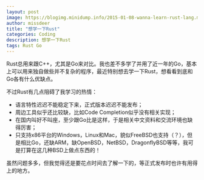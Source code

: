 ```yaml
---
layout: post
image: https://blogimg.minidump.info/2015-01-08-wanna-learn-rust-lang.md
author: missdeer
title: "想学一下Rust"
categories: Coding
description: 想学一下Rust
tags: Rust Go
---
```

Rust总用来跟C++，尤其是Go来对比。我也差不多学了并用了近一年的Go，基本上可以用来独自做些并不复杂的程序，最近特别想去学一下Rust，想看看到底和Go各有什么优缺点。

不过Rust有几点阻碍了我学习的热情：

* 语言特性迟迟不能稳定下来，正式版本迟迟不能发布；
* 周边工具似乎还比较缺，比如Code Completion似乎没有相关实现；
* 在国内叫好不叫座，至少跟Go比是这样，于是相关中文资料和交流环境也缺得厉害；
* 只支持x86平台的Windows，Linux和Mac，貌似FreeBSD也支持（？），但是相比Go，还缺ARM，缺OpenBSD，NetBSD，DragonflyBSD等等，我可是打算在这几种BSD上做点东西的！

虽然问题多多，但我觉得还是要花点时间去了解一下的，等正式发布时也许有用得上的地方。
